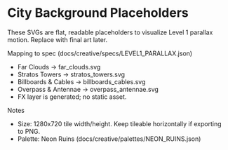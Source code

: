 # City Background Placeholders

These SVGs are flat, readable placeholders to visualize Level 1 parallax motion. Replace with final art later.

Mapping to spec (docs/creative/specs/LEVEL1_PARALLAX.json)

- Far Clouds → far_clouds.svg
- Stratos Towers → stratos_towers.svg
- Billboards & Cables → billboards_cables.svg
- Overpass & Antennae → overpass_antennae.svg
- FX layer is generated; no static asset.

Notes

- Size: 1280x720 tile width/height. Keep tileable horizontally if exporting to PNG.
- Palette: Neon Ruins (docs/creative/palettes/NEON_RUINS.json)
